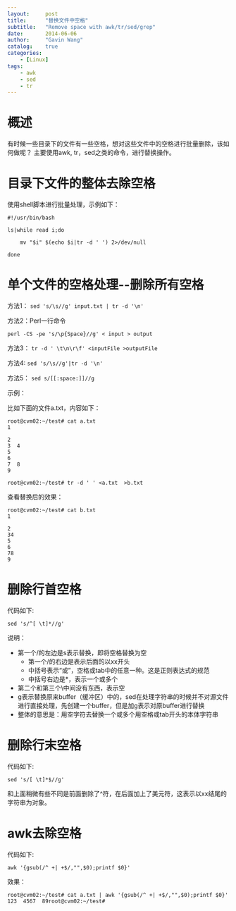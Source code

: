```yaml
---
layout:     post
title:      "替换文件中空格"
subtitle:   "Remove space with awk/tr/sed/grep"
date:       2014-06-06
author:     "Gavin Wang"
catalog:    true
categories:
    - [Linux]
tags:
    - awk
    - sed
    - tr
---
```



# 概述
有时候一些目录下的文件有一些空格，想对这些文件中的空格进行批量删除，该如何做呢？
主要使用awk, tr，sed之类的命令，进行替换操作。

# 目录下文件的整体去除空格

使用shell脚本进行批量处理，示例如下：

```shell
#!/usr/bin/bash

ls|while read i;do  

    mv "$i" $(echo $i|tr -d ' ') 2>/dev/null  

done 
```

# 单个文件的空格处理--删除所有空格
方法1：
```sed 's/\s//g' input.txt | tr -d '\n' ```

方法2：Perl一行命令

```perl -CS -pe 's/\p{Space}//g' < input > output ```

方法3：
```tr -d ' \t\n\r\f' <inputFile >outputFile ```

方法4:
```sed 's/\s//g'|tr -d '\n' ```

方法5：
```sed s/[[:space:]]//g ```



示例：


比如下面的文件a.txt，内容如下：

```shell
root@cvm02:~/test# cat a.txt 
1

2
3  4
5
6
7  8
9
```




```root@cvm02:~/test# tr -d ' ' <a.txt  >b.txt```


查看替换后的效果：
```shell
root@cvm02:~/test# cat b.txt 
1

2
34
5
6
78
9
```


# 删除行首空格


代码如下:

```shell
sed 's/^[ \t]*//g'
```

说明：

* 第一个/的左边是s表示替换，即将空格替换为空
  * 第一个/的右边是表示后面的以xx开头
  * 中括号表示“或”，空格或tab中的任意一种。这是正则表达式的规范
  * 中括号右边是*，表示一个或多个
* 第二个和第三个\中间没有东西，表示空
* g表示替换原来buffer（缓冲区）中的，sed在处理字符串的时候并不对源文件进行直接处理，先创建一个buffer，但是加g表示对原buffer进行替换
* 整体的意思是：用空字符去替换一个或多个用空格或tab开头的本体字符串



# 删除行末空格


代码如下:

```shell
sed 's/[ \t]*$//g'
```


和上面稍微有些不同是前面删除了^符，在后面加上了美元符，这表示以xx结尾的字符串为对象。




# awk去除空格

代码如下:



```shell
awk '{gsub(/^ +| +$/,"",$0);printf $0}'
```



效果：

```shell
root@cvm02:~/test# cat a.txt | awk '{gsub(/^ +| +$/,"",$0);printf $0}'
123  4567  89root@cvm02:~/test# 
```



